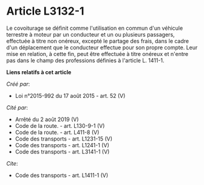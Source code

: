 # Article L3132-1

Le covoiturage se définit comme l'utilisation en commun d'un véhicule terrestre à moteur par un conducteur et un ou plusieurs
passagers, effectuée à titre non onéreux, excepté le partage des frais, dans le cadre d'un déplacement que le conducteur
effectue pour son propre compte. Leur mise en relation, à cette fin, peut être effectuée à titre onéreux et n'entre pas dans
le champ des professions définies à l'article L. 1411-1.

**Liens relatifs à cet article**

_Créé par_:

  - Loi n°2015-992 du 17 août 2015 - art. 52 (V)

_Cité par_:

  - Arrêté du 2 août 2019 (V)
  - Code de la route. - art. L130-9-1 (V)
  - Code de la route. - art. L411-8 (V)
  - Code des transports - art. L1231-15 (V)
  - Code des transports - art. L1241-1 (V)
  - Code des transports - art. L3141-1 (V)

_Cite_:

  - Code des transports - art. L1411-1 (V)
